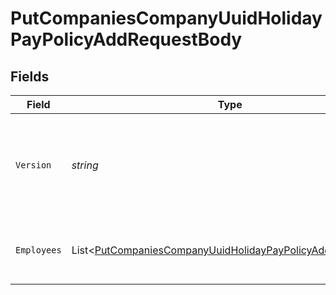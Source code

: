 # PutCompaniesCompanyUuidHolidayPayPolicyAddRequestBody


## Fields

| Field                                                                                                                                                             | Type                                                                                                                                                              | Required                                                                                                                                                          | Description                                                                                                                                                       |
| ----------------------------------------------------------------------------------------------------------------------------------------------------------------- | ----------------------------------------------------------------------------------------------------------------------------------------------------------------- | ----------------------------------------------------------------------------------------------------------------------------------------------------------------- | ----------------------------------------------------------------------------------------------------------------------------------------------------------------- |
| `Version`                                                                                                                                                         | *string*                                                                                                                                                          | :heavy_check_mark:                                                                                                                                                | The current version of the object. See the [versioning guide](https://docs.gusto.com/embedded-payroll/docs/idempotency) for information on how to use this field. |
| `Employees`                                                                                                                                                       | List<[PutCompaniesCompanyUuidHolidayPayPolicyAddEmployees](../../Models/Requests/PutCompaniesCompanyUuidHolidayPayPolicyAddEmployees.md)>                         | :heavy_minus_sign:                                                                                                                                                | An array of employee objects, each containing an employee_uuid.                                                                                                   |